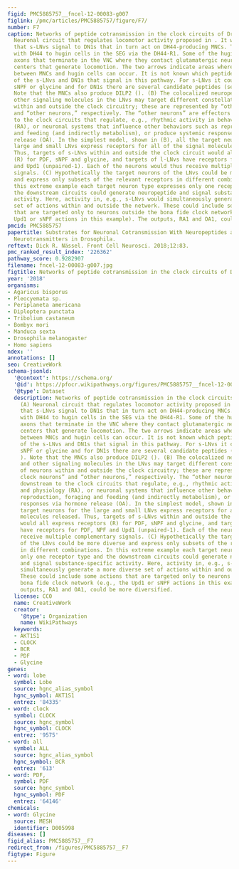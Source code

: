 ```yaml
---
figid: PMC5885757__fncel-12-00083-g007
figlink: /pmc/articles/PMC5885757/figure/F7/
number: F7
caption: Networks of peptide cotransmission in the clock circuits of Drosophila. (A)
  Neuronal circuit that regulates locomotor activity proposed in . It was suggested
  that s-LNvs signal to DN1s that in turn act on DH44-producing MNCs. These signal
  with DH44 to hugin cells in the SEG via the DH44-R1. Some of the hugin cells have
  axons that terminate in the VNC where they contact glutamatergic neurons in motor
  centers that generate locomotion. The two arrows indicate areas where interactions
  between MNCs and hugin cells can occur. It is not known which peptide/neurotransmitter
  of the s-LNvs and DN1s that signal in this pathway. For s-LNvs it could be PDF,
  sNPF or glycine and for DN1s there are several candidate peptides (see Figure ).
  Note that the MNCs also produce DILP2 (). (B) The colocalized neuropeptides and
  other signaling molecules in the LNvs may target different constellations of neurons
  within and outside the clock circuitry; these are represented by “other clock neurons”
  and “other neurons,” respectively. The “other neurons” are effectors downstream
  to the clock circuits that regulate, e.g., rhythmic activity in behavior and physiology
  (RA), or neuronal systems that influence other behaviors such as reproduction, foraging
  and feeding (and indirectly metabolism), or produce systemic responses via hormone
  release (OA). In the simplest model, shown in (B), all the target neurons for the
  large and small LNvs express receptors for all of the signal molecules released.
  Thus, targets of s-LNvs within and outside the clock circuit would all express receptors
  (R) for PDF, sNPF and glycine, and targets of l-LNvs have receptors for PDF, NPF
  and Upd1 (unpaired-1). Each of the neurons would thus receive multiple complementary
  signals. (C) Hypothetically the target neurons of the LNvs could be more diverse
  and express only subsets of the relevant receptors in different combinations. In
  this extreme example each target neuron type expresses only one receptor type and
  the downstream circuits could generate neuropeptide and signal substance-specific
  activity. Here, activity in, e.g., s-LNvs would simultaneously generate a more diverse
  set of actions within and outside the network. These could include some actions
  that are targeted only to neurons outside the bona fide clock network (e.g., the
  Upd1 or sNPF actions in this example). The outputs, RA1 and OA1, could be more diversified.
pmcid: PMC5885757
papertitle: Substrates for Neuronal Cotransmission With Neuropeptides and Small Molecule
  Neurotransmitters in Drosophila.
reftext: Dick R. Nässel. Front Cell Neurosci. 2018;12:83.
pmc_ranked_result_index: '226362'
pathway_score: 0.9282907
filename: fncel-12-00083-g007.jpg
figtitle: Networks of peptide cotransmission in the clock circuits of Drosophila
year: '2018'
organisms:
- Agaricus bisporus
- Pleocyemata sp.
- Periplaneta americana
- Diploptera punctata
- Tribolium castaneum
- Bombyx mori
- Manduca sexta
- Drosophila melanogaster
- Homo sapiens
ndex: ''
annotations: []
seo: CreativeWork
schema-jsonld:
  '@context': https://schema.org/
  '@id': https://pfocr.wikipathways.org/figures/PMC5885757__fncel-12-00083-g007.html
  '@type': Dataset
  description: Networks of peptide cotransmission in the clock circuits of Drosophila.
    (A) Neuronal circuit that regulates locomotor activity proposed in . It was suggested
    that s-LNvs signal to DN1s that in turn act on DH44-producing MNCs. These signal
    with DH44 to hugin cells in the SEG via the DH44-R1. Some of the hugin cells have
    axons that terminate in the VNC where they contact glutamatergic neurons in motor
    centers that generate locomotion. The two arrows indicate areas where interactions
    between MNCs and hugin cells can occur. It is not known which peptide/neurotransmitter
    of the s-LNvs and DN1s that signal in this pathway. For s-LNvs it could be PDF,
    sNPF or glycine and for DN1s there are several candidate peptides (see Figure
    ). Note that the MNCs also produce DILP2 (). (B) The colocalized neuropeptides
    and other signaling molecules in the LNvs may target different constellations
    of neurons within and outside the clock circuitry; these are represented by “other
    clock neurons” and “other neurons,” respectively. The “other neurons” are effectors
    downstream to the clock circuits that regulate, e.g., rhythmic activity in behavior
    and physiology (RA), or neuronal systems that influence other behaviors such as
    reproduction, foraging and feeding (and indirectly metabolism), or produce systemic
    responses via hormone release (OA). In the simplest model, shown in (B), all the
    target neurons for the large and small LNvs express receptors for all of the signal
    molecules released. Thus, targets of s-LNvs within and outside the clock circuit
    would all express receptors (R) for PDF, sNPF and glycine, and targets of l-LNvs
    have receptors for PDF, NPF and Upd1 (unpaired-1). Each of the neurons would thus
    receive multiple complementary signals. (C) Hypothetically the target neurons
    of the LNvs could be more diverse and express only subsets of the relevant receptors
    in different combinations. In this extreme example each target neuron type expresses
    only one receptor type and the downstream circuits could generate neuropeptide
    and signal substance-specific activity. Here, activity in, e.g., s-LNvs would
    simultaneously generate a more diverse set of actions within and outside the network.
    These could include some actions that are targeted only to neurons outside the
    bona fide clock network (e.g., the Upd1 or sNPF actions in this example). The
    outputs, RA1 and OA1, could be more diversified.
  license: CC0
  name: CreativeWork
  creator:
    '@type': Organization
    name: WikiPathways
  keywords:
  - AKT1S1
  - CLOCK
  - BCR
  - PDF
  - Glycine
genes:
- word: lobe
  symbol: Lobe
  source: hgnc_alias_symbol
  hgnc_symbol: AKT1S1
  entrez: '84335'
- word: clock
  symbol: CLOCK
  source: hgnc_symbol
  hgnc_symbol: CLOCK
  entrez: '9575'
- word: all
  symbol: ALL
  source: hgnc_alias_symbol
  hgnc_symbol: BCR
  entrez: '613'
- word: PDF,
  symbol: PDF
  source: hgnc_symbol
  hgnc_symbol: PDF
  entrez: '64146'
chemicals:
- word: Glycine
  source: MESH
  identifier: D005998
diseases: []
figid_alias: PMC5885757__F7
redirect_from: /figures/PMC5885757__F7
figtype: Figure
---
```

